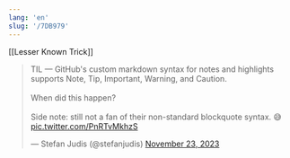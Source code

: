 ```yaml
---
lang: 'en'
slug: '/7DB979'
---
```


[[Lesser Known Trick]]

<blockquote class="twitter-tweet">

<p lang="en" dir="ltr">

TIL — GitHub&#39;s custom markdown syntax for notes and highlights supports Note, Tip, Important, Warning, and Caution.<br/><br/>When did this happen?<br/><br/>Side note: still not a fan of their non-standard blockquote syntax. 😅 <a href="https://t.co/PnRTvMkhzS">pic.twitter.com/PnRTvMkhzS</a>

</p>

&mdash; Stefan Judis (@stefanjudis) <a href="https://twitter.com/stefanjudis/status/1727785524340158878?ref_src=twsrc%5Etfw">November 23, 2023</a>

</blockquote>
